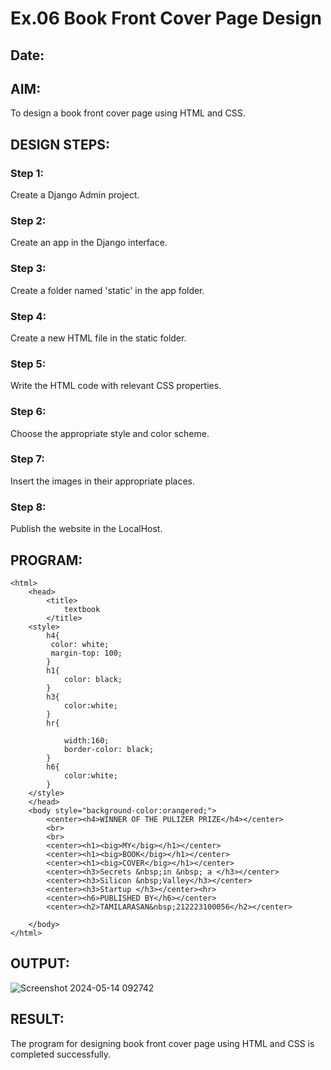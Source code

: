 # Ex.06 Book Front Cover Page Design
## Date:

## AIM:
To design a book front cover page using HTML and CSS.

## DESIGN STEPS:

### Step 1:
Create a Django Admin project.

### Step 2:
Create an app in the Django interface.

### Step 3:
Create a folder named 'static' in the app folder.

### Step 4:
Create a new HTML file in the static folder.

### Step 5:
Write the HTML code with relevant CSS properties.

### Step 6:
Choose the appropriate style and color scheme.

### Step 7:
Insert the images in their appropriate places.

### Step 8:
Publish the website in the LocalHost.

## PROGRAM:
```
<html>
    <head>
        <title>
            textbook
        </title>
    <style>
        h4{
         color: white;
         margin-top: 100;
        }
        h1{
            color: black;
        }
        h3{
            color:white;
        }
        hr{
           
            width:160;
            border-color: black;
        }
        h6{
            color:white;
        }
    </style>
    </head>
    <body style="background-color:orangered;">
        <center><h4>WINNER OF THE PULIZER PRIZE</h4></center>
        <br>
        <br>
        <center><h1><big>MY</big></h1></center>
        <center><h1><big>BOOK</big></h1></center>
        <center><h1><big>COVER</big></h1></center>
        <center><h3>Secrets &nbsp;in &nbsp; a </h3></center>
        <center><h3>Silicon &nbsp;Valley</h3></center>
        <center><h3>Startup </h3></center><hr>
        <center><h6>PUBLISHED BY</h6></center>
        <center><h2>TAMILARASAN&nbsp;212223100056</h2></center>
       
    </body>
</html>
```
## OUTPUT:
![Screenshot 2024-05-14 092742](https://github.com/ARAVIND-23/cover/assets/138970182/5605de82-153e-42e3-a01a-9246922ed13e)


## RESULT:
The program for designing book front cover page using HTML and CSS is completed successfully.
